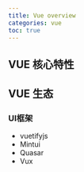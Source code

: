```yaml
---
title: Vue overview
categories: vue
toc: true
---
```



## VUE 核心特性

## VUE 生态


### UI框架

- vuetifyjs
- Mintui
- Quasar
- Vux
